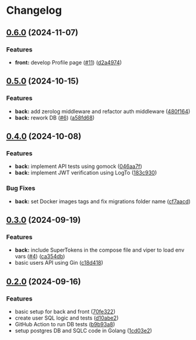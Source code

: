 # Changelog

## [0.6.0](https://github.com/presedo93/wedding/compare/back@v0.5.0...back@v0.6.0) (2024-11-07)


### Features

* **front:** develop Profile page  ([#11](https://github.com/presedo93/wedding/issues/11)) ([d2a4974](https://github.com/presedo93/wedding/commit/d2a4974d5a1a10ebc281ce89b17f3a1893a6d11c))

## [0.5.0](https://github.com/presedo93/wedding/compare/back@v0.4.0...back@v0.5.0) (2024-10-15)


### Features

* **back:** add zerolog middleware and refactor auth middleware ([480f164](https://github.com/presedo93/wedding/commit/480f164d3165ee601ba7d6bc4c2b594a919a3423))
* **back:** rework DB ([#6](https://github.com/presedo93/wedding/issues/6)) ([a58fd68](https://github.com/presedo93/wedding/commit/a58fd68ce86a5c9e71fabfee46cb02b50b910eb6))

## [0.4.0](https://github.com/presedo93/wedding/compare/back@v0.3.0...back@v0.4.0) (2024-10-08)


### Features

* **back:** implement API tests using gomock ([046aa7f](https://github.com/presedo93/wedding/commit/046aa7f069a8964f60146d33b0eab90922c2d106))
* **back:** implement JWT verification using LogTo ([183c930](https://github.com/presedo93/wedding/commit/183c93044651bc66919abf56bf30a4040b577e0e))


### Bug Fixes

* **back:** set Docker images tags and fix migrations folder name ([cf7aacd](https://github.com/presedo93/wedding/commit/cf7aacd277f5eee50ab99b3dc167246c9c3bcb41))

## [0.3.0](https://github.com/presedo93/wedding/compare/back@v0.2.0...back@v0.3.0) (2024-09-19)


### Features

* **back:** include SuperTokens in the compose file and viper to load env vars ([#4](https://github.com/presedo93/wedding/issues/4)) ([ca354db](https://github.com/presedo93/wedding/commit/ca354dbb12b473e3f84b1b54d5b7802d8d42dbce))
* basic users API using Gin ([c18d418](https://github.com/presedo93/wedding/commit/c18d418d98c617e62656bfb5d34cce3a7f6661c5))

## [0.2.0](https://github.com/presedo93/wedding/compare/back-v0.1.0...back@v0.2.0) (2024-09-16)


### Features

* basic setup for back and front ([70fe322](https://github.com/presedo93/wedding/commit/70fe322e111b3827834689af8631278a3911a6b4))
* create user SQL logic and tests ([d10abe2](https://github.com/presedo93/wedding/commit/d10abe2dfcfe6ce8ea8d5b2fbd5cdfed3247b784))
* GitHub Action to run DB tests ([b9b93a8](https://github.com/presedo93/wedding/commit/b9b93a884b62279829c23a87829c4cd30d23bed6))
* setup postgres DB and SQLC code in Golang ([1cd03e2](https://github.com/presedo93/wedding/commit/1cd03e2e170d03ec1c6ec93db756a411b205e15a))
